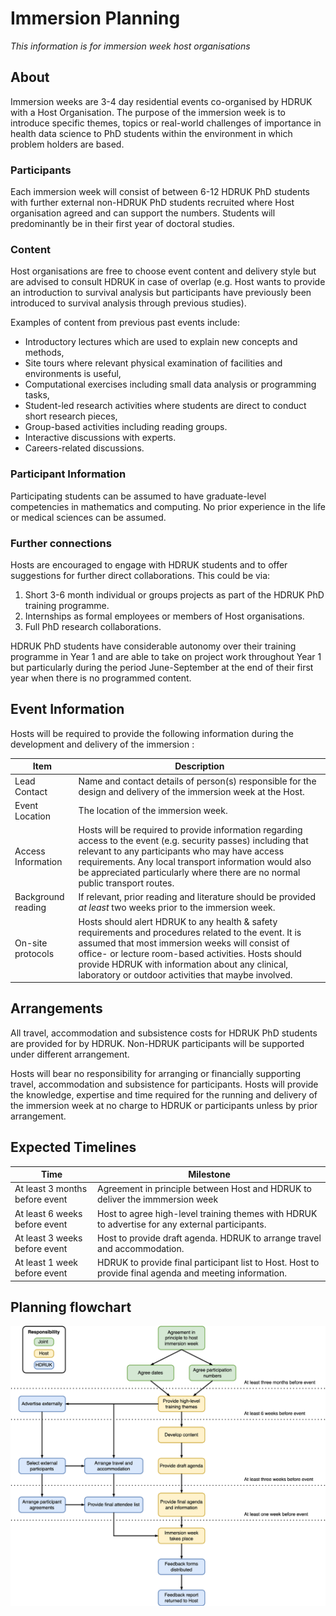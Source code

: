 # Immersion Planning

*This information is for immersion week host organisations*

## About

Immersion weeks are 3-4 day residential events co-organised by HDRUK with a Host Organisation. The purpose of the immersion week is to introduce specific themes, topics or real-world challenges of importance in health data science to PhD students within the environment in which problem holders are based.

### Participants

Each immersion week will consist of between 6-12 HDRUK PhD students with further external non-HDRUK PhD students recruited where Host organisation agreed and can support the numbers. Students will predominantly be in their first year of doctoral studies. 

### Content

Host organisations are free to choose event content and delivery style but are advised to consult HDRUK in case of overlap (e.g. Host wants to provide an introduction to survival analysis but participants have previously been introduced to survival analysis through previous studies). 

Examples of content from previous past events include:

- Introductory lectures which are used to explain new concepts and methods,
- Site tours where relevant physical examination of facilities and environments is useful,
- Computational exercises including small data analysis or programming tasks,
- Student-led research activities where students are direct to conduct short research pieces,
- Group-based activities including reading groups.
- Interactive discussions with experts.
- Careers-related discussions.

### Participant Information

Participating students can be assumed to have graduate-level competencies in mathematics and computing. No prior experience in the life or medical sciences can be assumed.

### Further connections

Hosts are encouraged to engage with HDRUK students and to offer suggestions for further direct collaborations. This could be via:

1. Short 3-6 month individual or groups projects as part of the HDRUK PhD training programme.
2. Internships as formal employees or members of Host organisations.
3. Full PhD research collaborations.

HDRUK PhD students have considerable autonomy over their training programme in Year 1 and are able to take on project work throughout Year 1 but particularly during the period June-September at the end of their first year when there is no programmed content.

## Event Information

Hosts will be required to provide the following information during the development and delivery of the immersion :

|Item|Description|
|---|---|
|Lead Contact|Name and contact details of person(s) responsible for the design and delivery of the immersion week at the Host.|
|Event Location|The location of the immersion week.|
|Access Information|Hosts will be required to provide information regarding access to the event (e.g. security passes) including that relevant to any participants who may have access requirements. Any local transport information would also be appreciated particularly where there are no normal public transport routes. |
|Background reading|If relevant, prior reading and literature should be provided *at least* two weeks prior to the immersion week.|
|On-site protocols|Hosts should alert HDRUK to any health & safety requirements and procedures related to the event. It is assumed that most immersion weeks will consist of office- or lecture room-based activities. Hosts should provide HDRUK with information about any clinical, laboratory or outdoor activities that maybe involved.|

## Arrangements

All travel, accommodation and subsistence costs for HDRUK PhD students are provided for by HDRUK. Non-HDRUK participants will be supported under different arrangement. 

Hosts will bear no responsibility for arranging or financially supporting travel, accommodation and subsistence for participants. Hosts will provide the knowledge, expertise and time required for the running and delivery of the immersion week at no charge to HDRUK or participants unless by prior arrangement. 

## Expected Timelines

|Time|Milestone|
|---|---|
|At least 3 months before event | Agreement in principle between Host and HDRUK to deliver the immmersion week |
|At least 6 weeks before event | Host to agree high-level training themes with HDRUK to advertise for any external participants. |
|At least 3 weeks before event| Host to provide draft agenda. HDRUK to arrange travel and accommodation.|
|At least 1 week before event| HDRUK to provide final participant list to Host. Host to provide final agenda and meeting information. |

## Planning flowchart

![Immersion Planning Diagram](../images/immersions-planning.png)
